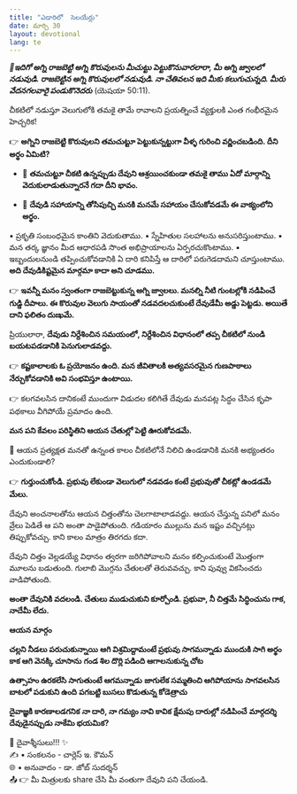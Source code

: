```yaml
---
title: "ఎడారిలో  సెలయేర్లు"
date: మార్చి 30
layout: devotional
lang: te
---
```


***📖ఇదిగో అగ్ని రాజబెట్టి అగ్ని కొరువులను మీచుట్టు పెట్టుకొనువారలారా, మీ అగ్ని జ్వాలలో నడువుడి. రాజబెట్టిన అగ్ని కొరువులలో నడువుడి. నా చేతివలన ఇది మీకు కలుగుచున్నది. మీరు వేదనగలవారై పండుకొనెదరు***
 (యెషయా 50:11). 

చీకటిలో నడుస్తూ వెలుగులోకి తమకై తామే రావాలని ప్రయత్నించే వ్యక్తులకి ఎంత గంభీరమైన హెచ్చరిక! 

👉 **అగ్నిని రాజబెట్టి కొరువులని తమచుట్టూ పెట్టుకున్నట్టుగా వీళ్ళ గురించి వర్ణించబడింది. దీని అర్థం ఏమిటి?**

- 🔹 **తమచుట్టూ చీకటి ఉన్నప్పుడు దేవుని ఆశ్రయించకుండా తమకై తాము ఏదో మార్గాన్ని వెదుకులాడుతున్నారనే గదా దీని భావం.**

- 🔹 **దేవుడి సహాయాన్ని తోసిపుచ్చి మనకి మనమే సహాయం చేసుకోవడమే ఈ వాక్యంలోని అర్థం.**

▪ ప్రకృతి సంబంధమైన కాంతిని వెదుకుతాము.
▪ స్నేహితుల సలహాలను అనుసరిస్తుంటాము. 
▪ మన తర్క జ్ఞానం మీద ఆధారపడి సొంత అభిప్రాయాలను ఏర్పరచుకొంటాము.
▪ ఇబ్బందులనుండి తప్పించుకోవడానికి ఏ దారి కనిపిస్తే ఆ దారిలో పరుగెడదామని చూస్తుంటాము. 
**అది దేవుడికిష్టమైన మార్గమా కాదా అని చూడము.**

👉 **ఇవన్నీ మనం స్వంతంగా రాజబెట్టుకున్న అగ్ని జ్వాలలు. మనల్ని నీటి గుంటల్లోకి నడిపించే గుడ్డి దీపాలు. ఈ కొరువుల వెలుగు సాయంతో నడవదలచుకుంటే దేవుడేమీ అడ్డు పెట్టడు. అయితే దాని ఫలితం దుఃఖమే.**
 
ప్రియులారా, 
**దేవుడు నిర్దేశించిన సమయంలో, నిర్దేశించిన విధానంలో తప్ప చీకటిలో నుండి బయటపడడానికి పెనుగులాడవద్దు.**

👉 **కష్టకాలాలకు ఓ ప్రయోజనం ఉంది. మన జీవితాలకి అత్యవసరమైన గుణపాఠాలు నేర్చుకోవడానికి అవి సంభవిస్తూ ఉంటాయి.**

👉 కలగవలసిన దానికంటే ముందుగా విడుదల కలిగితే దేవుడు మనపట్ల సిద్ధం చేసిన కృపా పథకాలు వీగిపోయే ప్రమాదం ఉంది. 

**మన పని కేవలం పరిస్థితిని ఆయన చేతుల్లో పెట్టి ఊరుకోవడమే.**

🔺 ఆయన ప్రత్యక్షత మనతో ఉన్నంత కాలం చీకటిలోనే నిలిచి ఉండడానికి మనకి అభ్యంతరం ఎందుకుండాలి?

👉 **గుర్తుంచుకోండి. ప్రభువు లేకుండా వెలుగులో నడవడం కంటే ప్రభువుతో చీకట్లో ఉండడమే మేలు.**

దేవుని అంచనాలతోను ఆయన చిత్తంతోను చెలగాటాలాడవద్దు. ఆయన చేస్తున్న పనిలో మనం వ్రేలు పెడితే ఆ పని అంతా పాడైపోతుంది. గడియారం ముల్లును మన ఇష్టం వచ్చినట్లు తిప్పుకోవచ్చు. కాని కాలం మాత్రం తిరగదు కదా.

 దేవుని చిత్తం వెల్లడయ్యే విధానం త్వరగా జరిగిపోవాలని మనం కల్పించుకుంటే మొత్తంగా మూలను బడుతుంది. గులాబి మొగ్గను చేతులతో తెరువవచ్చు. కాని పువ్వు వికసించదు వాడిపోతుంది.

 **అంతా దేవునికి వదలండి. చేతులు ముడుచుకుని కూర్చోండి. ప్రభువా, నీ చిత్తమే సిద్ధించును గాక, నాదేమీ లేదు.**
 
**ఆయన మార్గం**

**చల్లని నీడలు పరుచుకున్నాయి**
**ఆగి విశ్రమిద్దామంటే ప్రభువు సాగమన్నాడు**
**ముందుకి సాగి అర్థం కాక ఆగి వెనక్కి చూసాను**
**గండ శిల దొర్లి పడింది ఆగాలనుకున్న చోట**

**ఉత్సాహం ఉరకలేసి సాగుతుంటే ఆగమన్నాడు**
**జాగులేక సమ్మతించి ఆగిపోయాను**
**సాగవలసిన బాటలో పడుకుని ఉంది**
**పగబట్టి బుసలు కొడుతున్న కోడెత్రాచు**

**దైవాజ్ఞకి కారణాలడగనిక**
**నా దారి, నా గమ్యం నావి కావిక**
**క్షేమపు దారుల్లో నడిపించే**
**మార్గదర్శి దేవుడైనప్పుడు నాకేమి భయమిక?**


<div class="blessing">🙏 <span class="bless-text">దైవాశ్శీసులు!!!</span> ✨</div>

<div class="credit">✍️ <span class="credit-text">▪ సంకలనం - చార్లెస్ ఇ. కౌమన్</span></div>
<div class="credit">🌐 <span class="credit-text">▪ అనువాదం - డా. జోబ్ సుదర్శన్</span></div>


<div class="share">📤 👉 <span class="share-text">మీ మిత్రులకు share చేసి మీ వంతుగా దేవుని పని చేయండి.</span></div>
